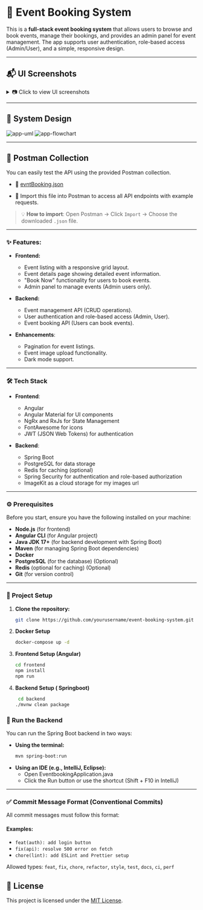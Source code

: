 #  🎉 Event Booking System
This is a **full-stack event booking system** that allows users to browse and book events, manage their bookings, and provides an admin panel for event management. The app supports user authentication, role-based access (Admin/User), and a simple, responsive design.

---

## 📬 UI Screenshots

<details>
 <summary>📷 Click to view UI screenshots</summary>
  
![eventify-register](https://github.com/user-attachments/assets/37874154-cfe2-4da6-b687-f2252c760ce8)
![eventify-login](https://github.com/user-attachments/assets/2e303da7-5dc3-47de-b9cf-0787ebab4bd0)
![eventify-home](https://github.com/user-attachments/assets/31e1e699-c09e-4c66-ab01-a296d851ac0c)
![eventify-detail](https://github.com/user-attachments/assets/dedcbf4e-4364-4eef-810d-d38e9b8120fc)
![dashboard](https://github.com/user-attachments/assets/15f103cf-a688-47f2-bcc8-2fde04c69b87)
![bookedEvent](https://github.com/user-attachments/assets/3ee4d47f-4d6b-4bd1-9690-cf77b3db140c)

 </details> 

 ---

## 🧠 System Design

![app-uml](https://github.com/user-attachments/assets/11eb26e0-d3ff-4b55-b1d1-554299bad6cb)
![app-flowchart](https://github.com/user-attachments/assets/97eddafd-1d27-4602-9cf8-839b5b2266fc)

---

## 🧪 Postman Collection

You can easily test the API using the provided Postman collection.

- 🔗 [evntBooking.json](https://github.com/user-attachments/files/20174575/evntBooking.json)

- 📂 Import this file into Postman to access all API endpoints with example requests.

> 💡 **How to import**: Open Postman → Click `Import` → Choose the downloaded `.json` file.

---

### ✨ Features:

- **Frontend:**
  - Event listing with a responsive grid layout.
  - Event details page showing detailed event information.
  - "Book Now" functionality for users to book events.
  - Admin panel to manage events (Admin users only).
  
- **Backend:**
  - Event management API (CRUD operations).
  - User authentication and role-based access (Admin, User).
  - Event booking API (Users can book events).
  
- **Enhancements**:
  - Pagination for event listings.
  - Event image upload functionality.
  - Dark mode support.

---

### 🛠️ Tech Stack

- **Frontend**:
  - Angular
  - Angular Material for UI components
  - NgRx and RxJs for State Management
  - FontAwesome for icons
  - JWT (JSON Web Tokens) for authentication
    
- **Backend**:
  - Spring Boot
  - PostgreSQL for data storage
  - Redis for caching (optional)
  - Spring Security for authentication and role-based authorization
  - ImageKit as a cloud storage for my images url

---

### ⚙️ Prerequisites

Before you start, ensure you have the following installed on your machine:

- **Node.js** (for frontend)
- **Angular CLI** (for Angular project)
- **Java JDK 17+** (for backend development with Spring Boot)
- **Maven** (for managing Spring Boot dependencies)
- **Docker**
- **PostgreSQL** (for the database) (Optional)
- **Redis** (optional for caching)  (Optional)
- **Git** (for version control)

---

### 🚀 Project Setup

1. **Clone the repository:**
   ```bash
   git clone https://github.com/yourusername/event-booking-system.git

2. **Docker Setup**
   ```bash
   docker-compose up -d

3. **Frontend Setup (Angular)**
   ```bash
   cd frontend
   npm install
   npm run

3. **Backend Setup ( Springboot)**
   ```bash
    cd backend
   ./mvnw clean package

### 🚀 Run the Backend

You can run the Spring Boot backend in two ways:

- **Using the terminal:**
  ```bash
  mvn spring-boot:run
- **Using an IDE (e.g., IntelliJ, Eclipse):**
  - Open EventbookingApplication.java
   - Click the Run button or use the shortcut (Shift + F10 in IntelliJ)

---

### ✅ Commit Message Format (Conventional Commits)

All commit messages must follow this format:


#### Examples:

- `feat(auth): add login button`
- `fix(api): resolve 500 error on fetch`
- `chore(lint): add ESLint and Prettier setup`

Allowed types: `feat`, `fix`, `chore`, `refactor`, `style`, `test`, `docs`, `ci`, `perf`


## 📄 License

This project is licensed under the [MIT License](LICENSE).
